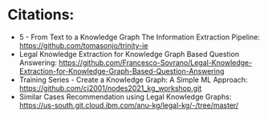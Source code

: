 # Citations:
* 5 - From Text to a Knowledge Graph The Information Extraction Pipeline: https://github.com/tomasonjo/trinity-ie
* Legal Knowledge Extraction for Knowledge Graph Based Question Answering: https://github.com/Francesco-Sovrano/Legal-Knowledge-Extraction-for-Knowledge-Graph-Based-Question-Answering
* Training Series - Create a Knowledge Graph: A Simple ML Approach: https://github.com/cj2001/nodes2021_kg_workshop.git
* Similar Cases Recommendation using Legal Knowledge Graphs: https://us-south.git.cloud.ibm.com/anu-kg/legal-kg/-/tree/master/